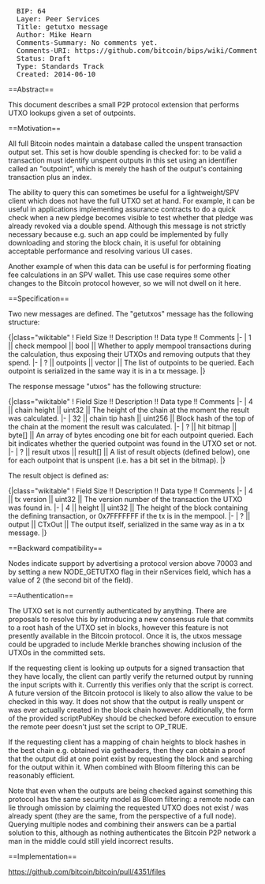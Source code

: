 <pre>
  BIP: 64
  Layer: Peer Services
  Title: getutxo message
  Author: Mike Hearn <hearn@vinumeris.com>
  Comments-Summary: No comments yet.
  Comments-URI: https://github.com/bitcoin/bips/wiki/Comments:BIP-0064
  Status: Draft
  Type: Standards Track
  Created: 2014-06-10
</pre>

==Abstract==

This document describes a small P2P protocol extension that performs UTXO lookups given a set of outpoints.

==Motivation==

All full Bitcoin nodes maintain a database called the unspent transaction output set. This set is
how double spending is checked for: to be valid a transaction must identify unspent outputs in this
set using an identifier called an "outpoint", which is merely the hash of the output's containing
transaction plus an index.

The ability to query this can sometimes be useful for a lightweight/SPV client which does not have
the full UTXO set at hand. For example, it can be useful in applications implementing assurance
contracts to do a quick check when a new pledge becomes visible to test whether that pledge was
already revoked via a double spend. Although this message is not strictly necessary because e.g.
such an app could be implemented by fully downloading and storing the block chain, it is useful for
obtaining acceptable performance and resolving various UI cases.

Another example of when this data can be useful is for performing floating fee calculations in an
SPV wallet. This use case requires some other changes to the Bitcoin protocol however, so we will
not dwell on it here.

==Specification==

Two new messages are defined. The "getutxos" message has the following structure:

{|class="wikitable"
! Field Size !! Description !! Data type !! Comments
|-
| 1 || check mempool || bool || Whether to apply mempool transactions during the calculation, thus exposing their UTXOs and removing outputs that they spend.
|-
| ? || outpoints || vector<COutPoint> || The list of outpoints to be queried. Each outpoint is serialized in the same way it is in a tx message.
|}

The response message "utxos" has the following structure:

{|class="wikitable"
! Field Size !! Description !! Data type !! Comments
|-
| 4 || chain height || uint32 || The height of the chain at the moment the result was calculated.
|-
| 32 || chain tip hash || uint256 || Block hash of the top of the chain at the moment the result was calculated.
|-
| ? || hit bitmap || byte[] || An array of bytes encoding one bit for each outpoint queried. Each bit indicates whether the queried outpoint was found in the UTXO set or not.
|-
| ? || result utxos || result[] || A list of result objects (defined below), one for each outpoint that is unspent (i.e. has a bit set in the bitmap).
|}

The result object is defined as:

{|class="wikitable"
! Field Size !! Description !! Data type !! Comments
|-
| 4 || tx version || uint32 || The version number of the transaction the UTXO was found in.
|-
| 4 || height || uint32 || The height of the block containing the defining transaction, or 0x7FFFFFFF if the tx is in the mempool.
|-
| ? || output || CTxOut || The output itself, serialized in the same way as in a tx message.
|}

==Backward compatibility==

Nodes indicate support by advertising a protocol version above 70003 and by setting a new
NODE_GETUTXO flag in their nServices field, which has a value of 2 (the second bit of the field).

==Authentication==

The UTXO set is not currently authenticated by anything. There are proposals to resolve this by
introducing a new consensus rule that commits to a root hash of the UTXO set in blocks, however this
feature is not presently available in the Bitcoin protocol. Once it is, the utxos message could be
upgraded to include Merkle branches showing inclusion of the UTXOs in the committed sets.

If the requesting client is looking up outputs for a signed transaction that they have locally, the
client can partly verify the returned output by running the input scripts with it. Currently this
verifies only that the script is correct. A future version of the Bitcoin protocol is likely to also
allow the value to be checked in this way. It does not show that the output is really unspent or was
ever actually created in the block chain however. Additionally, the form of the provided scriptPubKey 
should be checked before execution to ensure the remote peer doesn't just set the script to OP_TRUE.

If the requesting client has a mapping of chain heights to block hashes in the best chain e.g.
obtained via getheaders, then they can obtain a proof that the output did at one point exist by
requesting the block and searching for the output within it. When combined with Bloom filtering this
can be reasonably efficient.

Note that even when the outputs are being checked against something this protocol has the same
security model as Bloom filtering: a remote node can lie through omission by claiming the requested
UTXO does not exist / was already spent (they are the same, from the perspective of a full node).
Querying multiple nodes and combining their answers can be a partial solution to this, although as
nothing authenticates the Bitcoin P2P network a man in the middle could still yield incorrect
results.

==Implementation==

https://github.com/bitcoin/bitcoin/pull/4351/files
